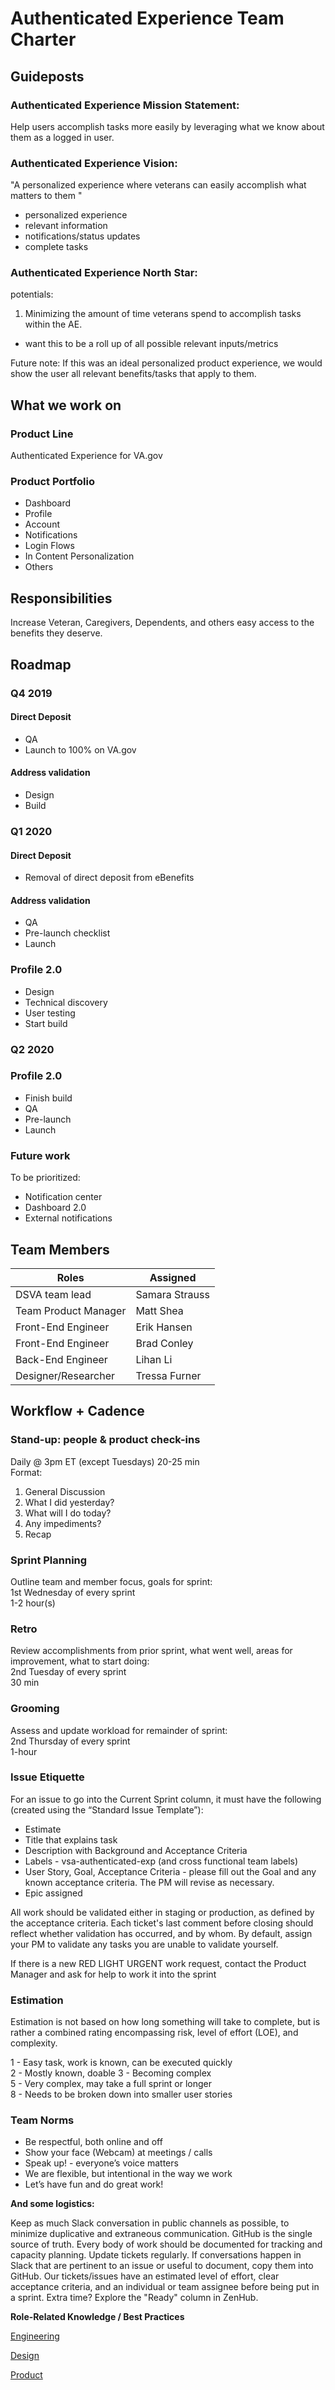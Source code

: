 # Authenticated Experience Team Charter


## Guideposts 
### Authenticated Experience Mission Statement:
Help users accomplish tasks more easily by leveraging what we know about them as a logged in user.

### Authenticated Experience Vision:
"A personalized experience where veterans can easily accomplish what matters to them "
- personalized experience
- relevant information
- notifications/status updates
- complete tasks

### Authenticated Experience North Star:
potentials:
1) Minimizing the amount of time veterans spend to accomplish tasks within the AE.
- want this to be a roll up of all possible relevant inputs/metrics

Future note:
If this was an ideal personalized product experience, we would show the user all relevant benefits/tasks that apply to them.




## What we work on

### Product Line
Authenticated Experience for VA.gov

### Product Portfolio

*	Dashboard
*	Profile
*	Account
* Notifications
*	Login Flows
* In Content Personalization
*	Others

## Responsibilities
Increase Veteran, Caregivers, Dependents, and others easy access to the benefits they deserve.

## Roadmap

### Q4 2019

#### Direct Deposit
- QA
- Launch to 100% on VA.gov

#### Address validation
- Design
- Build

### Q1 2020

#### Direct Deposit
- Removal of direct deposit from eBenefits

#### Address validation
- QA
- Pre-launch checklist
- Launch

### Profile 2.0
- Design
- Technical discovery
- User testing
- Start build

### Q2 2020

### Profile 2.0
- Finish build
- QA
- Pre-launch
- Launch

### Future work

To be prioritized:

- Notification center
- Dashboard 2.0
- External notifications

## Team Members

|**Roles**              |**Assigned**                        |
|-----------------------|------------------------------------|
|DSVA team lead         |Samara Strauss
|Team Product Manager   |Matt Shea
|Front-End Engineer     |Erik Hansen
|Front-End Engineer     |Brad Conley
|Back-End Engineer      |Lihan Li
|Designer/Researcher    |Tressa Furner

## Workflow + Cadence

### Stand-up: people & product check-ins
Daily @ 3pm ET (except Tuesdays) 
20-25 min  
Format:  
1. General Discussion
2. What I did yesterday? 
3. What will I do today? 
4. Any impediments?
5. Recap

### Sprint Planning
Outline team and member focus, goals for sprint:  
1st Wednesday of every sprint  
1-2 hour(s) 

### Retro
Review accomplishments from prior sprint, what went well, areas for improvement, what to start doing:   
2nd Tuesday of every sprint   
30 min

### Grooming
Assess and update workload for remainder of sprint:  
2nd Thursday of every sprint   
1-hour 

### Issue Etiquette
For an issue to go into the Current Sprint column, it must have the following (created using the “Standard Issue Template”):
  * Estimate
  * Title that explains task
  * Description with Background and Acceptance Criteria
  * Labels - vsa-authenticated-exp (and cross functional team labels)
  * User Story, Goal, Acceptance Criteria - please fill out the Goal and any known acceptance criteria. The PM will revise as necessary.
  * Epic assigned
  
All work should be validated either in staging or production, as defined by the acceptance criteria. Each ticket's last comment before closing should reflect whether validation has occurred, and by whom. By default, assign your PM to validate any tasks you are unable to validate yourself.

If there is a new RED LIGHT URGENT work request, contact the Product Manager and ask for help to work it into the sprint

### Estimation
Estimation is not based on how long something will take to complete, but is rather a combined rating encompassing risk, level of effort (LOE), and complexity.

 1 - Easy task, work is known, can be executed quickly   
 2 - Mostly known, doable
 3 - Becoming complex   
 5 - Very complex, may take a full sprint or longer    
 8 - Needs to be broken down into smaller user stories      

### Team Norms

  * Be respectful, both online and off
  * Show your face (Webcam) at meetings / calls
  * Speak up! - everyone’s voice matters
  * We are flexible, but intentional in the way we work
  * Let’s have fun and do great work!

**And some logistics:**

Keep as much Slack conversation in public channels as possible, to minimize duplicative and extraneous communication.
GitHub is the single source of truth. Every body of work should be documented for tracking and capacity planning.
Update tickets regularly. If conversations happen in Slack that are pertinent to an issue or useful to document, copy them into GitHub.
Our tickets/issues have an estimated level of effort, clear acceptance criteria, and an individual or team assignee before being put in a sprint.
Extra time? Explore the "Ready" column in ZenHub.

**Role-Related Knowledge / Best Practices**

[Engineering](https://github.com/department-of-veterans-affairs/va.gov-team/tree/master/platform/engineering)

[Design](https://github.com/department-of-veterans-affairs/va.gov-team/tree/master/platform/design)

[Product](https://github.com/department-of-veterans-affairs/va.gov-team/tree/master/platform/product-management)
